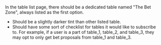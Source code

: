 In the table list page, there should be a dedicated table named "The Bet Zone", always listed as the first option.
- Should be a slightly darker tint than other listed table.
- Should have some sort of checklist for tables it would like to subscribe to. For example, if a user is a part of table_1, table_2, and table_3, they may opt to only get bet proposals from table_1 and table_3.